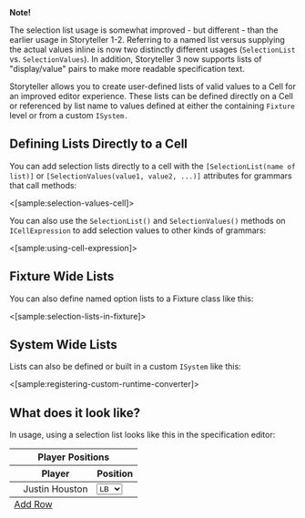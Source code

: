 <!--Title:Selection Lists-->
<!--Url:selection_lists-->

<div class="alert alert-info" role="alert"><strong>Note!</strong> 

The selection list usage is somewhat improved - but different - than the earlier usage in Storyteller 1-2. Referring to a named list versus supplying the actual values inline is now two distinctly different usages (`SelectionList` vs. `SelectionValues`). In addition, Storyteller 3 now supports lists of "display/value" pairs to make more readable specification text.

</div>

Storyteller allows you to create user-defined lists of valid values to a Cell for an improved editor experience. These lists can be defined directly on a Cell or referenced by list name to values defined at either the containing `Fixture` level or from a custom `ISystem.`


## Defining Lists Directly to a Cell

You can add selection lists directly to a cell with the `[SelectionList(name of list)]` or `[SelectionValues(value1, value2, ...)]` attributes for grammars that call methods:

<[sample:selection-values-cell]>

You can also use the `SelectionList()` and `SelectionValues()` methods on `ICellExpression` to add selection values to other kinds of grammars:

<[sample:using-cell-expression]>


## Fixture Wide Lists

You can also define named option lists to a Fixture class like this:

<[sample:selection-lists-in-fixture]>



## System Wide Lists

Lists can also be defined or built in a custom `ISystem` like this:

<[sample:registering-custom-runtime-converter]>

## What does it look like?

In usage, using a selection list looks like this in the specification editor:


<table class="table table-bordered table-hover" id="2e87da8f-d2bb-45a0-a375-39e38e3f9564" data-reactid=".0.1.$spec-editorruntime-converter=2editing.1.1.2:0.1.0:1"><thead data-reactid=".0.1.$spec-editorruntime-converter=2editing.1.1.2:0.1.0:1.0"><tr data-reactid=".0.1.$spec-editorruntime-converter=2editing.1.1.2:0.1.0:1.0.0"><th class=" bg-primary" colspan="3" data-reactid=".0.1.$spec-editorruntime-converter=2editing.1.1.2:0.1.0:1.0.0.0"><a title="Remove this step or section" class="delete" data-reactid=".0.1.$spec-editorruntime-converter=2editing.1.1.2:0.1.0:1.0.0.0.0"><i class="fa fa-fw fa-close" data-reactid=".0.1.$spec-editorruntime-converter=2editing.1.1.2:0.1.0:1.0.0.0.0.0"></i></a><span data-reactid=".0.1.$spec-editorruntime-converter=2editing.1.1.2:0.1.0:1.0.0.0.1">Player Positions</span></th></tr><tr data-reactid=".0.1.$spec-editorruntime-converter=2editing.1.1.2:0.1.0:1.0.1"><th data-reactid=".0.1.$spec-editorruntime-converter=2editing.1.1.2:0.1.0:1.0.1.0"></th><th data-reactid=".0.1.$spec-editorruntime-converter=2editing.1.1.2:0.1.0:1.0.1.1:$Player">Player</th><th data-reactid=".0.1.$spec-editorruntime-converter=2editing.1.1.2:0.1.0:1.0.1.1:$Position">Position</th></tr></thead><tbody data-reactid=".0.1.$spec-editorruntime-converter=2editing.1.1.2:0.1.0:1.1"><tr id="0e66e6c1-241d-407b-a0e7-553228d10622" class="table-editor-row active" data-reactid=".0.1.$spec-editorruntime-converter=2editing.1.1.2:0.1.0:1.1.0"><td data-reactid=".0.1.$spec-editorruntime-converter=2editing.1.1.2:0.1.0:1.1.0.0"><a title="Remove this step or section" class="delete" data-reactid=".0.1.$spec-editorruntime-converter=2editing.1.1.2:0.1.0:1.1.0.0.0"><i class="fa fa-fw fa-close" data-reactid=".0.1.$spec-editorruntime-converter=2editing.1.1.2:0.1.0:1.1.0.0.0.0"></i></a><a class="clone-table-row" title="Clone this row" href="#" data-reactid=".0.1.$spec-editorruntime-converter=2editing.1.1.2:0.1.0:1.1.0.0.1"><i class="fa fa-fw fa-copy" data-reactid=".0.1.$spec-editorruntime-converter=2editing.1.1.2:0.1.0:1.1.0.0.1.0"></i></a></td><td data-reactid=".0.1.$spec-editorruntime-converter=2editing.1.1.2:0.1.0:1.1.0.1:$Player"><span tabindex="0" role="button" data-cell="Player" class="cell label label-default" title="Player" data-reactid=".0.1.$spec-editorruntime-converter=2editing.1.1.2:0.1.0:1.1.0.1:$Player.$Player">Justin Houston</span></td><td data-reactid=".0.1.$spec-editorruntime-converter=2editing.1.1.2:0.1.0:1.1.0.1:$Position"><select type="text" tabindex="0" class="cell active-cell mousetrap" data-cell="Position" data-reactid=".0.1.$spec-editorruntime-converter=2editing.1.1.2:0.1.0:1.1.0.1:$Position.$Position"><option selected="" value="LB" data-reactid=".0.1.$spec-editorruntime-converter=2editing.1.1.2:0.1.0:1.1.0.1:$Position.$Position.0">LB</option><option value="OL" data-reactid=".0.1.$spec-editorruntime-converter=2editing.1.1.2:0.1.0:1.1.0.1:$Position.$Position.1">OL</option><option value="DL" data-reactid=".0.1.$spec-editorruntime-converter=2editing.1.1.2:0.1.0:1.1.0.1:$Position.$Position.2">DL</option><option value="WR" data-reactid=".0.1.$spec-editorruntime-converter=2editing.1.1.2:0.1.0:1.1.0.1:$Position.$Position.3">WR</option><option value="RB" data-reactid=".0.1.$spec-editorruntime-converter=2editing.1.1.2:0.1.0:1.1.0.1:$Position.$Position.4">RB</option></select></td></tr></tbody><tfoot data-reactid=".0.1.$spec-editorruntime-converter=2editing.1.1.2:0.1.0:1.2"><tr data-reactid=".0.1.$spec-editorruntime-converter=2editing.1.1.2:0.1.0:1.2.0"><td colspan="3" data-reactid=".0.1.$spec-editorruntime-converter=2editing.1.1.2:0.1.0:1.2.0.0"><a tabindex="0" title="Click to add a new row to this table, or use alt+ins" class="add-table-step" href="#" data-reactid=".0.1.$spec-editorruntime-converter=2editing.1.1.2:0.1.0:1.2.0.0.0">Add Row</a></td></tr></tfoot></table>


